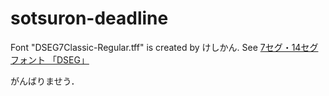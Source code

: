# sotsuron-deadline

Font "DSEG7Classic-Regular.tff" is created by けしかん. See [7セグ・14セグフォント 「DSEG」](https://www.keshikan.net/fonts.html)

がんばりませう．

